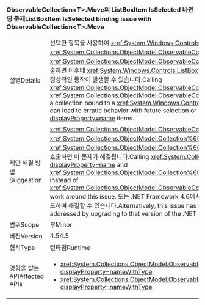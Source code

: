 ### <a name="listboxitem-isselected-binding-issue-with-observablecollectionlttgtmove"></a><span data-ttu-id="4f713-101">ObservableCollection&lt;T&gt;.Move의 ListBoxItem IsSelected 바인딩 문제</span><span class="sxs-lookup"><span data-stu-id="4f713-101">ListBoxItem IsSelected binding issue with ObservableCollection&lt;T&gt;.Move</span></span>

|   |   |
|---|---|
|<span data-ttu-id="4f713-102">설명</span><span class="sxs-lookup"><span data-stu-id="4f713-102">Details</span></span>|<span data-ttu-id="4f713-103">선택한 항목을 사용하여 <xref:System.Windows.Controls.ListBox?displayProperty=name>에 바인딩된 컬렉션에서 <xref:System.Collections.ObjectModel.ObservableCollection%601.Move(System.Int32,System.Int32)> 또는 <xref:System.Collections.ObjectModel.ObservableCollection%601.MoveItem(System.Int32,System.Int32)>을 호출하면 이후에 <xref:System.Windows.Controls.ListBox?displayProperty=name> 항목을 선택하거나 선택 취소할 때 비정상적인 동작이 발생할 수 있습니다.</span><span class="sxs-lookup"><span data-stu-id="4f713-103">Calling <xref:System.Collections.ObjectModel.ObservableCollection%601.Move(System.Int32,System.Int32)> or <xref:System.Collections.ObjectModel.ObservableCollection%601.MoveItem(System.Int32,System.Int32)> on a collection bound to a <xref:System.Windows.Controls.ListBox?displayProperty=name> with items selected can lead to erratic behavior with future selection or unselection of <xref:System.Windows.Controls.ListBox?displayProperty=name> items.</span></span>|
|<span data-ttu-id="4f713-104">제안 해결 방법</span><span class="sxs-lookup"><span data-stu-id="4f713-104">Suggestion</span></span>|<span data-ttu-id="4f713-105"><xref:System.Collections.ObjectModel.ObservableCollection%601.Move(System.Int32,System.Int32)> 대신 <xref:System.Collections.ObjectModel.Collection%601.Remove(%600)?displayProperty=name> 및 <xref:System.Collections.ObjectModel.Collection%601.Insert(System.Int32,%600)?displayProperty=name>을 호출하면 이 문제가 해결됩니다.</span><span class="sxs-lookup"><span data-stu-id="4f713-105">Calling <xref:System.Collections.ObjectModel.Collection%601.Remove(%600)?displayProperty=name> and <xref:System.Collections.ObjectModel.Collection%601.Insert(System.Int32,%600)?displayProperty=name> instead of <xref:System.Collections.ObjectModel.ObservableCollection%601.Move(System.Int32,System.Int32)> will work around this issue.</span></span> <span data-ttu-id="4f713-106">또는 .NET Framework 4.6에서 이 문제가 수정되어 해당 버전의 .NET Framework로 업그레이드하여 해결할 수 있습니다.</span><span class="sxs-lookup"><span data-stu-id="4f713-106">Alternatively, this issue has been fixed in the .NET Framework 4.6 and may be addressed by upgrading to that version of the .NET Framework.</span></span>|
|<span data-ttu-id="4f713-107">범위</span><span class="sxs-lookup"><span data-stu-id="4f713-107">Scope</span></span>|<span data-ttu-id="4f713-108">부</span><span class="sxs-lookup"><span data-stu-id="4f713-108">Minor</span></span>|
|<span data-ttu-id="4f713-109">버전</span><span class="sxs-lookup"><span data-stu-id="4f713-109">Version</span></span>|<span data-ttu-id="4f713-110">4.5</span><span class="sxs-lookup"><span data-stu-id="4f713-110">4.5</span></span>|
|<span data-ttu-id="4f713-111">형식</span><span class="sxs-lookup"><span data-stu-id="4f713-111">Type</span></span>|<span data-ttu-id="4f713-112">런타임</span><span class="sxs-lookup"><span data-stu-id="4f713-112">Runtime</span></span>|
|<span data-ttu-id="4f713-113">영향을 받는 API</span><span class="sxs-lookup"><span data-stu-id="4f713-113">Affected APIs</span></span>|<ul><li><xref:System.Collections.ObjectModel.ObservableCollection%601.Move(System.Int32,System.Int32)?displayProperty=nameWithType></li><li><xref:System.Collections.ObjectModel.ObservableCollection%601.MoveItem(System.Int32,System.Int32)?displayProperty=nameWithType></li></ul>|

